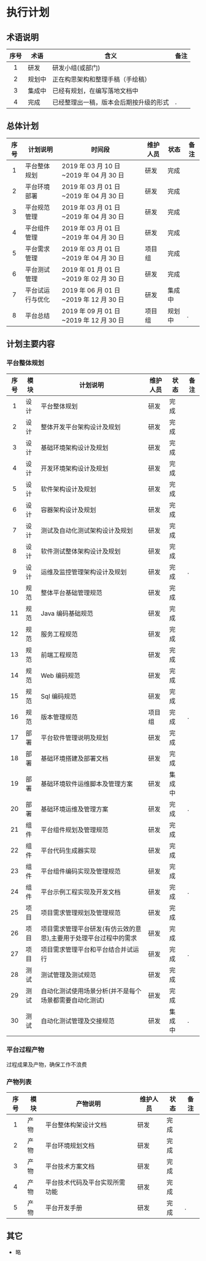 # 执行计划

## 术语说明

| 序号 | 术语   | 含义                                   | 备注 |
| :--: | ------ | -------------------------------------- | ---- |
|  1   | 研发   | 研发小组(或部门)                       |      |
|  2   | 规划中 | 正在构思架构和整理手稿（手绘稿）       |      |
|  3   | 集成中 | 已经有规划，在编写落地文档中           |      |
|  4   | 完成   | 已经整理出一稿，版本会后期按升级的形式 | .    |

## 总体计划

| 序号 | 计划说明         | 时间段                                  | 维护人员 | 状态   | 备注 |
| :--: | ---------------- | --------------------------------------- | -------- | ------ | ---- |
|  1   | 平台整体规划     | 2019 年 03 月 10 日~2019 年 04 月 30 日 | 研发     | 完成   |      |
|  2   | 平台环境部署     | 2019 年 03 月 01 日~2019 年 04 月 30 日 | 研发     | 完成   |      |
|  3   | 平台规范管理     | 2019 年 03 月 01 日~2019 年 04 月 30 日 | 研发     | 完成   |      |
|  4   | 平台组件管理     | 2019 年 03 月 01 日~2019 年 04 月 30 日 | 研发     | 完成   |      |
|  5   | 平台需求管理     | 2019 年 03 月 01 日~2019 年 04 月 30 日 | 项目组   | 完成   |      |
|  6   | 平台测试管理     | 2019 年 01 月 01 日~2019 年 02 月 30 日 | 研发     | 完成   |      |
|  7   | 平台试运行与优化 | 2019 年 06 月 01 日~2019 年 12 月 30 日 | 研发     | 集成中 |      |
|  8   | 平台总结         | 2019 年 09 月 01 日~2019 年 12 月 30 日 | 项目组   | 规划中 | .    |

## 计划主要内容

### 平台整体规划

| 序号 | 模块 | 计划说明                                                          | 维护人员 | 状态   | 备注 |
| :--: | ---- | ----------------------------------------------------------------- | -------- | ------ | ---- |
|  1   | 设计 | 平台整体规划                                                      | 研发     | 完成   |      |
|  2   | 设计 | 整体开发平台架构设计及规划                                        | 研发     | 完成   |      |
|  3   | 设计 | 基础环境架构设计及规划                                            | 研发     | 完成   |      |
|  4   | 设计 | 开发环境架构设计及规划                                            | 研发     | 完成   |      |
|  5   | 设计 | 软件架构设计及规划                                                | 研发     | 完成   |      |
|  6   | 设计 | 容器架构设计及规划                                                | 研发     | 完成   |      |
|  7   | 设计 | 测试及自动化测试架构设计及规划                                    | 研发     | 完成   |      |
|  8   | 设计 | 软件测试整体架构设计及规划                                        | 研发     | 完成   |      |
|  9   | 设计 | 运维及监控管理架构设计及规划                                      | 研发     | 完成   | .    |
|  10  | 规范 | 整体平台基础管理规范                                              | 研发     | 完成   |      |
|  11  | 规范 | Java 编码基础规范                                                 | 研发     | 完成   |      |
|  12  | 规范 | 服务工程规范                                                      | 研发     | 完成   |      |
|  13  | 规范 | 前端工程规范                                                      | 研发     | 完成   |      |
|  14  | 规范 | Web 编码规范                                                      | 研发     | 完成   |      |
|  15  | 规范 | Sql 编码规范                                                      | 研发     | 完成   |      |
|  16  | 规范 | 版本管理规范                                                      | 项目组   | 完成   | .    |
|  17  | 部署 | 平台软件管理说明及规划                                            | 研发     | 完成   |      |
|  18  | 部署 | 基础环境搭建及部署文档                                            | 研发     | 完成   |      |
|  19  | 部署 | 基础环境软件运维脚本及管理方案                                    | 研发     | 集成中 |      |
|  20  | 部署 | 基础环境运维及管理方案                                            | 研发     | 完成   | .    |
|  21  | 组件 | 平台组件规划及管理规范                                            | 研发     | 完成   |      |
|  22  | 组件 | 平台代码生成器实现                                                | 研发     | 完成   |      |
|  23  | 组件 | 平台组件编码实现及管理规范                                        | 研发     | 完成   |      |
|  24  | 组件 | 平台示例工程实现及开发文档                                        | 研发     | 完成   | .    |
|  25  | 项目 | 项目需求管理规划及管理规范                                        | 研发     | 完成   |      |
|  26  | 项目 | 项目需求管理平台研发(有仿云效的意思),主要用于处理平台过程中的需求 | 研发     | 完成   |      |
|  27  | 项目 | 项目需求管理平台和平台结合并试运行                                | 研发     | 完成   | .    |
|  28  | 测试 | 测试管理及测试规范                                                | 研发     | 完成   |      |
|  29  | 测试 | 自动化测试使用场景分析(并不是每个场景都需要自动化测试)            | 研发     | 完成   |      |
|  30  | 测试 | 自动化测试管理及交接规范                                          | 研发     | 集成中 | .    |

### 平台过程产物

过程成果及产物，确保工作不浪费

### 产物列表

| 序号 | 模块 | 产物说明                       | 维护人员 | 状态 | 备注 |
| :--: | ---- | ------------------------------ | -------- | ---- | ---- |
|  1   | 产物 | 平台整体构架设计文档           | 研发     | 完成 |      |
|  2   | 产物 | 平台环境规划文档               | 研发     | 完成 |      |
|  3   | 产物 | 平台技术方案文档               | 研发     | 完成 |      |
|  4   | 产物 | 平台技术代码及平台实现所需功能 | 研发     | 完成 |      |
|  5   | 产物 | 平台开发手册                   | 研发     | 完成 | .    |

## 其它

- 略
